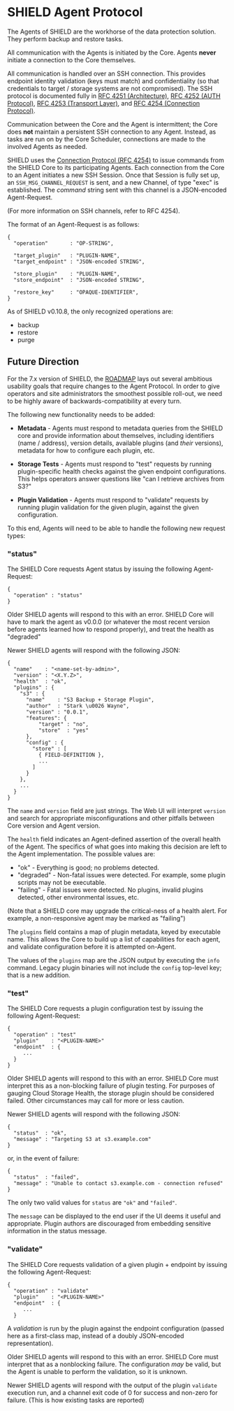 SHIELD Agent Protocol
=====================

The Agents of SHIELD are the workhorse of the data protection
solution.  They perform backup and restore tasks.

All communication with the Agents is initiated by the Core.
Agents **never** initiate a connection to the Core themselves.

All communication is handled over an SSH connection.  This
provides endpoint identity validation (keys must match) and
confidentiality (so that credentials to target / storage systems
are not compromised).  The SSH protocol is documented fully in
[RFC 4251 (Architecture)][rfc4251], [RFC 4252 (AUTH
Protocol)][rfc4252], [RFC 4253 (Transport Layer)][rfc4253], and
[RFC 4254 (Connection Protocol)][rfc4254].

Communication between the Core and the Agent is intermittent; the
Core does **not** maintain a persistent SSH connection to any
Agent.  Instead, as tasks are run on by the Core Scheduler,
connections are made to the involved Agents as needed.

SHIELD uses the [Connection Protocol (RFC 4254)][rfc4254] to issue
commands from the SHIELD Core to its participating Agents.  Each
connection from the Core to an Agent initiates a new SSH Session.
Once that Session is fully set up, an `SSH_MSG_CHANNEL_REQUEST` is
sent, and a new Channel, of type "exec" is established.  The
_command_ string sent with this channel is a JSON-encoded
Agent-Request.

(For more information on SSH channels, refer to RFC 4254).

The format of an Agent-Request is as follows:

    {
      "operation"       : "OP-STRING",

      "target_plugin"   : "PLUGIN-NAME",
      "target_endpoint" : "JSON-encoded STRING",

      "store_plugin"    : "PLUGIN-NAME",
      "store_endpoint"  : "JSON-encoded STRING",

      "restore_key"     : "OPAQUE-IDENTIFIER",
    }

As of SHIELD v0.10.8, the only recognized operations are:

  - backup
  - restore
  - purge

Future Direction
----------------

For the 7.x version of SHIELD, the [ROADMAP][map] lays out several
ambitious usability goals that require changes to the Agent
Protocol.  In order to give operators and site administrators the
smoothest possible roll-out, we need to be highly aware of
backwards-compatibility at every turn.

The following new functionality needs to be added:

- **Metadata** - Agents must respond to metadata queries from the
  SHIELD core and provide information about themselves, including
  identifiers (name / address), version details, available plugins
  (and _their_ versions), metadata for how to configure each
  plugin, etc.

- **Storage Tests** - Agents must respond to "test" requests by
  running plugin-specific health checks against the given endpoint
  configurations.  This helps operators answer questions like "can
  I retrieve archives from S3?"

- **Plugin Validation** - Agents must respond to "validate"
  requests by running plugin validation for the given plugin,
  against the given configuration.

To this end, Agents will need to be able to handle the following
new request types:

### "status"

The SHIELD Core requests Agent status by issuing the following
Agent-Request:

    {
      "operation" : "status"
    }

Older SHIELD agents will respond to this with an error.  SHIELD
Core will have to mark the agent as v0.0.0 (or whatever the most
recent version before agents learned how to respond properly), and
treat the health as "degraded"

Newer SHIELD agents will respond with the following JSON:

    {
      "name"    : "<name-set-by-admin>",
      "version" : "<X.Y.Z>",
      "health"  : "ok",
      "plugins" : {
        "s3" : {
          "name"    : "S3 Backup + Storage Plugin",
          "author"  : "Stark \u0026 Wayne",
          "version" : "0.0.1",
          "features": {
              "target" : "no",
              "store"  : "yes"
          },
          "config" : {
            "store" : [
              { FIELD-DEFINITION },
              ...
            ]
          }
        },
        ...
      }
    }

The `name` and `version` field are just strings.  The Web UI will
interpret `version` and search for appropriate misconfigurations
and other pitfalls between Core version and Agent version.

The `health` field indicates an Agent-defined assertion of the
overall health of the Agent.  The specifics of what goes into
making this decision are left to the Agent implementation.  The
possible values are:

- "ok" - Everything is good; no problems detected.
- "degraded" - Non-fatal issues were detected.  For example,
  some plugin scripts may not be executable.
- "failing" - Fatal issues were detected.  No plugins, invalid
  plugins detected, other environmental issues, etc.

(Note that a SHIELD core may upgrade the critical-ness of a health
alert.  For example, a non-responsive agent may be marked as
"failing")

The `plugins` field contains a map of plugin metadata, keyed by
executable name.  This allows the Core to build up a list of
capabilities for each agent, and validate configuration before it
is attempted on-Agent.

The values of the `plugins` map are the JSON output by executing
the `info` command.  Legacy plugin binaries will not include the
`config` top-level key; that is a new addition.

### "test"

The SHIELD Core requests a plugin configuration test by issuing
the following Agent-Request:

    {
      "operation" : "test"
      "plugin"    : "<PLUGIN-NAME>"
      "endpoint"  : {
         ...
      }
    }

Older SHIELD agents will respond to this with an error.  SHIELD
Core must interpret this as a non-blocking failure of plugin
testing.  For purposes of gauging Cloud Storage Health, the
storage plugin should be considered failed.  Other circumstances
may call for more or less caution.

Newer SHIELD agents will respond with the following JSON:

    {
      "status"  : "ok",
      "message" : "Targeting S3 at s3.example.com"
    }

or, in the event of failure:

    {
      "status"  : "failed",
      "message" : "Unable to contact s3.example.com - connection refused"
    }

The only two valid values for `status` are `"ok"` and `"failed"`.

The `message` can be displayed to the end user if the UI deems it
useful and appropriate.  Plugin authors are discouraged from
embedding sensitive information in the status message.

### "validate"

The SHIELD Core requests validation of a given plugin + endpoint
by issuing the following Agent-Request:

    {
      "operation" : "validate"
      "plugin"    : "<PLUGIN-NAME>"
      "endpoint"  : {
         ...
      }

A _validation_ is run by the plugin against the endpoint
configuration (passed here as a first-class map, instead of a
doubly JSON-encoded representation).

Older SHIELD agents will respond to this with an error.  SHIELD
Core must interpret that as a nonblocking failure.  The
configuration _may_ be valid, but the Agent is unable to perform
the validation, so it is unknown.

Newer SHIELD agents will respond with the output of the plugin
`validate` execution run, and a channel exit code of 0 for success
and non-zero for failure.  (This is how existing tasks are
reported)



[rfc4251]: https://tools.ietf.org/rfc/rfc4251.txt
[rfc4252]: https://tools.ietf.org/rfc/rfc4252.txt
[rfc4253]: https://tools.ietf.org/rfc/rfc4253.txt
[rfc4254]: https://tools.ietf.org/rfc/rfc4254.txt

[map]: https://github.com/starkandwayne/shield/blob/master/ROADMAP.md
